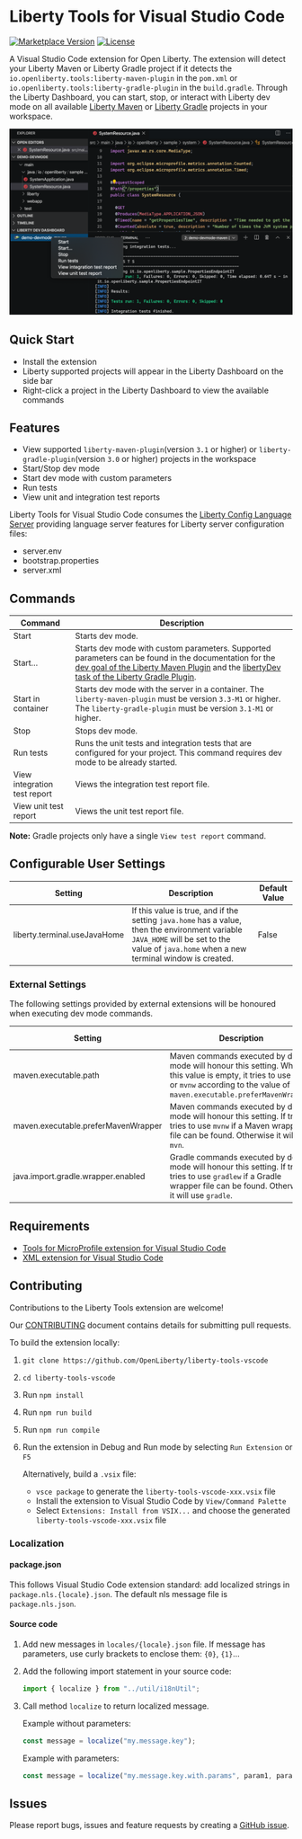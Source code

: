 # Liberty Tools for Visual Studio Code

[![Marketplace Version](https://img.shields.io/visual-studio-marketplace/v/Open-Liberty.liberty-dev-vscode-ext?style=for-the-badge&label=VS%20Market "Current Release")](https://marketplace.visualstudio.com/items?itemName=Open-Liberty.liberty-dev-vscode-ext)
[![License](https://img.shields.io/github/license/OpenLiberty/liberty-tools-vscode?style=for-the-badge&logo=eclipse)](https://www.eclipse.org/legal/epl-2.0/)

A Visual Studio Code extension for Open Liberty. The extension will detect your Liberty Maven or Liberty Gradle project if it detects the `io.openliberty.tools:liberty-maven-plugin` in the `pom.xml` or `io.openliberty.tools:liberty-gradle-plugin` in the `build.gradle`. Through the Liberty Dashboard, you can start, stop, or interact with Liberty dev mode on all available [Liberty Maven](https://github.com/OpenLiberty/ci.maven/blob/master/docs/dev.md#dev) or [Liberty Gradle](https://github.com/OpenLiberty/ci.gradle/blob/master/docs/libertyDev.md) projects in your workspace.

![Liberty Tools Extension](images/open-liberty-tools.png)

## Quick Start

- Install the extension
- Liberty supported projects will appear in the Liberty Dashboard on the side bar
- Right-click a project in the Liberty Dashboard to view the available commands

## Features

- View supported `liberty-maven-plugin`(version `3.1` or higher) or `liberty-gradle-plugin`(version `3.0` or higher) projects in the workspace
- Start/Stop dev mode
- Start dev mode with custom parameters
- Run tests
- View unit and integration test reports

Liberty Tools for Visual Studio Code consumes the [Liberty Config Language Server](https://github.com/OpenLiberty/liberty-language-server) providing language server features for Liberty server configuration files:
- server.env
- bootstrap.properties
- server.xml

## Commands

| Command                      | Description                                                                                                                                                                                                                                                                                                                  |
| ---------------------------- | ---------------------------------------------------------------------------------------------------------------------------------------------------------------------------------------------------------------------------------------------------------------------------------------------------------------------------- |
| Start                        | Starts dev mode.                                                                                                                                                                                                                                                                                                             |
| Start…​                      | Starts dev mode with custom parameters. Supported parameters can be found in the documentation for the [dev goal of the Liberty Maven Plugin](https://github.com/OpenLiberty/ci.maven/blob/master/docs/dev.md#dev) and the [libertyDev task of the Liberty Gradle Plugin](https://github.com/OpenLiberty/ci.gradle/blob/master/docs/libertyDev.md#command-line-parameters). |
| Start in container                    | Starts dev mode with the server in a container. The `liberty-maven-plugin` must be version `3.3-M1` or higher. The `liberty-gradle-plugin` must be version `3.1-M1` or higher. |
| Stop                         | Stops dev mode.                                                                                                                                                                                                                                                                                                              |
| Run tests                    | Runs the unit tests and integration tests that are configured for your project. This command requires dev mode to be already started.                                                                                                                                                                                        |
| View integration test report | Views the integration test report file.                                                                                                                                                                                                                                                                                      |
| View unit test report        | Views the unit test report file.                                                                                                                                                                                                                                                                                             |

**Note:** Gradle projects only have a single `View test report` command.

## Configurable User Settings

| Setting                      | Description                                                                                                                                                                                 | Default Value |
| ---------------------------- | ------------------------------------------------------------------------------------------------------------------------------------------------------------------------------------------- | ------------- |
| liberty.terminal.useJavaHome | If this value is true, and if the setting `java.home` has a value, then the environment variable `JAVA_HOME` will be set to the value of `java.home` when a new terminal window is created. | False         |

### External Settings
The following settings provided by external extensions will be honoured when executing dev mode commands.

| Setting                      | Description                                                                                                                                                                                 | Provided By |
| ---------------------------- | ------------------------------------------------------------------------------------------------------------------------------------------------------------------------------------------- | ------------- |
| maven.executable.path | Maven commands executed by dev mode will honour this setting. When this value is empty, it tries to use `mvn` or `mvnw` according to the value of `maven.executable.preferMavenWrapper`. | [Maven for Java extension](https://marketplace.visualstudio.com/items?itemName=vscjava.vscode-maven)         |
| maven.executable.preferMavenWrapper | Maven commands executed by dev mode will honour this setting. If true, it tries to use `mvnw` if a Maven wrapper file can be found. Otherwise it will use `mvn`. | [Maven for Java extension](https://marketplace.visualstudio.com/items?itemName=vscjava.vscode-maven)         |
| java.import.gradle.wrapper.enabled | Gradle commands executed by dev mode will honour this setting. If true, it tries to use `gradlew` if a Gradle wrapper file can be found. Otherwise it will use `gradle`. | [Language support for Java extension](https://marketplace.visualstudio.com/items?itemName=redhat.java)        |

## Requirements

- [Tools for MicroProfile extension for Visual Studio Code](https://marketplace.visualstudio.com/items?itemName=redhat.vscode-microprofile)
- [XML extension for Visual Studio Code](https://marketplace.visualstudio.com/items?itemName=redhat.vscode-xml)

## Contributing

Contributions to the Liberty Tools extension are welcome!

Our [CONTRIBUTING](CONTRIBUTING.md) document contains details for submitting pull requests.

To build the extension locally:

1. `git clone https://github.com/OpenLiberty/liberty-tools-vscode`
2. `cd liberty-tools-vscode`
3. Run `npm install`
4. Run `npm run build`
5. Run `npm run compile`
6. Run the extension in Debug and Run mode by selecting `Run Extension` or `F5`

   Alternatively, build a `.vsix` file:

   - `vsce package` to generate the `liberty-tools-vscode-xxx.vsix` file
   - Install the extension to Visual Studio Code by `View/Command Palette`
   - Select `Extensions: Install from VSIX...` and choose the generated `liberty-tools-vscode-xxx.vsix` file

### Localization

#### package.json
This follows Visual Studio Code extension standard: add localized strings in `package.nls.{locale}.json`.
The default nls message file is `package.nls.json`.

#### Source code

1. Add new messages in `locales/{locale}.json` file.  If message has parameters, use curly brackets to enclose them: `{0}`, `{1}`... 


2. Add the following import statement in your source code:
   
   ```ts
   import { localize } from "../util/i18nUtil";
   ```

3. Call method `localize` to return localized message.

   Example without parameters:
   ```ts
   const message = localize("my.message.key");
   ```
   Example with parameters:
   ```ts
   const message = localize("my.message.key.with.params", param1, param2);
   ```
## Issues

Please report bugs, issues and feature requests by creating a [GitHub issue](https://github.com/OpenLiberty/liberty-tools-vscode/issues).
